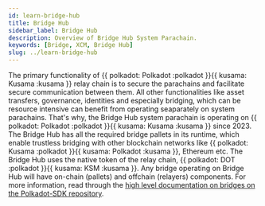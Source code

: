 ```yaml
---
id: learn-bridge-hub
title: Bridge Hub
sidebar_label: Bridge Hub
description: Overview of Bridge Hub System Parachain.
keywords: [Bridge, XCM, Bridge Hub]
slug: ../learn-bridge-hub
---
```


The primary functionality of {{ polkadot: Polkadot :polkadot }}{{ kusama: Kusama :kusama }} relay
chain is to secure the parachains and facilitate secure communication between them. All other
functionalities like asset transfers, governance, identities and especially bridging, which can be
resource intensive can benefit from operating seaparately on system parachains. That's why, the
Bridge Hub system parachain is operating on
{{ polkadot: Polkadot :polkadot }}{{ kusama: Kusama :kusama }} since 2023. The Bridge Hub has all
the required bridge pallets in its runtime, which enable trustless bridging with other blockchain
networks like {{ polkadot: Kusama :polkadot }}{{ kusama: Polkadot :kusama }}, Ethereum etc. The
Bridge Hub uses the native token of the relay chain,
{{ polkadot: DOT :polkadot }}{{ kusama: KSM :kusama }}. Any bridge operating on Bridge Hub will have
on-chain (pallets) and offchain (relayers) components. For more information, read through the
[high level documentation on bridges on the Polkadot-SDK repository](https://github.com/paritytech/polkadot-sdk/blob/master/bridges/docs/high-level-overview.md).
